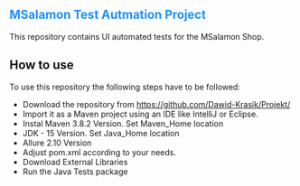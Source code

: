 <span style="color:DodgerBlue">MSalamon Test Autmation Project</span>
------------------- 

This repository contains UI automated tests for the MSalamon Shop.

## How to use

To use this repository the following steps have to be followed:

* Download the repository from https://github.com/Dawid-Krasik/Projekt/
* Import it as a Maven project using an IDE like IntelliJ or Eclipse.
* Instal Maven 3.8.2 Version. Set Maven_Home location
* JDK - 15 Version. Set Java_Home location
* Allure 2.10 Version
* Adjust pom.xml according to your needs.
* Download External Libraries
* Run the Java Tests package

